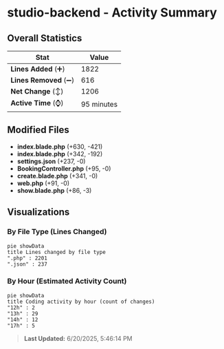 # studio-backend - Activity Summary 

## Overall Statistics

| Stat                   | Value                                                             |
| ---------------------- | ----------------------------------------------------------------- |
| **Lines Added** (➕)   | 1822                                          |
| **Lines Removed** (➖) | 616                                        |
| **Net Change** (↕)    | 1206                |
| **Active Time** (⌚)   | 95 minutes |


## Modified Files
- **index.blade.php** (+630, -421)
- **index.blade.php** (+342, -192)
- **settings.json** (+237, -0)
- **BookingController.php** (+95, -0)
- **create.blade.php** (+341, -0)
- **web.php** (+91, -0)
- **show.blade.php** (+86, -3)

## Visualizations

### By File Type (Lines Changed)

```mermaid
pie showData
title Lines changed by file type
".php" : 2201
".json" : 237
```

### By Hour (Estimated Activity Count)

```mermaid
pie showData
title Coding activity by hour (count of changes)
"12h" : 2
"13h" : 29
"14h" : 12
"17h" : 5
```


> **Last Updated:** 6/20/2025, 5:46:14 PM